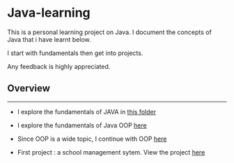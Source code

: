 # **Java-learning**

This is a personal learning project on Java. I document the concepts of Java that i have learnt below. 

I start with fundamentals then get into projects.

Any feedback is highly appreciated.

## Overview
---
- I explore the fundamentals of JAVA in [this folder](/java-learning/java-basics/src/readme.md)


- I explore the fundamentals of Java OOP [here](/java-learning/oop/README.md)

- Since OOP is a wide topic, I continue with OOP [here](/java-learning/oop-2/README.md)

- First project : a school management sytem. View the project [here](/java-learning/School%20Management%20System/README.md)